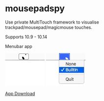 # mousepadspy
Use private MultiTouch framework to visualise trackpad/mousepad/magicmouse touches.

Supports 10.9 - 10.14

Menubar app

![](pic1.png) ![](pic2.png)


[App Download](downloads/mousepadspy.app.zip)



